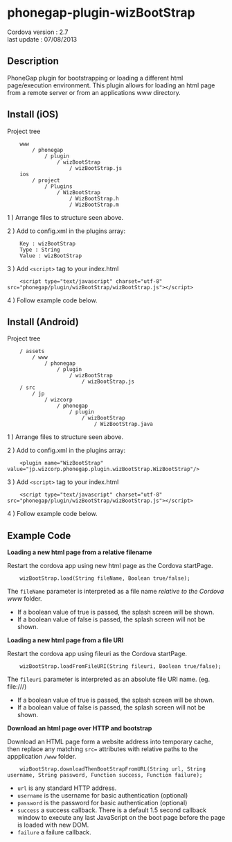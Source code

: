 

# phonegap-plugin-wizBootStrap 

Cordova version : 2.7<br />
last update : 07/08/2013<br />

## Description

PhoneGap plugin for bootstrapping or loading a different html page/execution
environment.  This plugin allows for loading an html page from a remote server
or from an applications www directory.

## Install (iOS)

Project tree

		www
			/ phonegap
				/ plugin
					/ wizBootStrap
						/ wizBootStrap.js	
		ios
			/ project
				/ Plugins
					/ WizBootStrap
						/ WizBootStrap.h
						/ WizBootStrap.m



1 ) Arrange files to structure seen above.

2 ) Add to config.xml in the plugins array:

		Key : wizBootStrap
		Type : String
		Value : wizBootStrap

3 ) Add ```<script>``` tag to your index.html

 		<script type="text/javascript" charset="utf-8" src="phonegap/plugin/wizBootStrap/wizBootStrap.js"></script>

4 ) Follow example code below.

## Install (Android)

Project tree

		/ assets
			/ www
				/ phonegap
					/ plugin
						/ wizBootStrap
							/ wizBootStrap.js	
		/ src
			/ jp 
				/ wizcorp 
					/ phonegap 
						/ plugin
							/ wizBootStrap
								/ WizBootStrap.java

1 ) Arrange files to structure seen above.

2 ) Add to config.xml in the plugins array:

		<plugin name="WizBootStrap" value="jp.wizcorp.phonegap.plugin.wizBootStrap.WizBootStrap"/>

3 ) Add ```<script>``` tag to your index.html

 		<script type="text/javascript" charset="utf-8" src="phonegap/plugin/wizBootStrap/wizBootStrap.js"></script>

4 ) Follow example code below.

## Example Code

**Loading a new html page from a relative filename**

Restart the cordova app using new html page as the Cordova startPage.
		
		wizBootStrap.load(String fileName, Boolean true/false);

The ```fileName``` parameter is interpreted as a file name *relative to the Cordova www* folder.

- If a boolean value of true is passed, the splash screen will be shown.
- If a boolean value of false is passed, the splash screen will not be shown.

**Loading a new html page from a file URI**

Restart the cordova app using fileuri as the Cordova startPage.

		wizBootStrap.loadFromFileURI(String fileuri, Boolean true/false);

The ```fileuri``` parameter is interpreted as an absolute file URI name. (eg. file:///)

- If a boolean value of true is passed, the splash screen will be shown.
- If a boolean value of false is passed, the splash screen will not be shown.

**Download an html page over HTTP and bootstrap**

Download an HTML page form a website address into temporary cache, then replace any matching ```src=``` attributes with relative paths to the appplication ```/www``` folder.

		wizBootStrap.downloadThenBootStrapFromURL(String url, String username, String password, Function success, Function failure);
		
- ```url``` is any standard HTTP address.
- ```username``` is the username for basic authentication (optional)
- ```password``` is the password for basic authentication (optional)
- ```success``` a success callback. There is a default 1.5 second callback window to execute any last JavaScript on the boot page before the page is loaded with new DOM.
- ```failure``` a failure callback.

